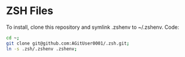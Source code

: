 # ZSH Files
To install, clone this repository and symlink .zshenv to ~/.zshenv.
Code:
```zsh
cd ~;
git clone git@github.com:AGitUser0001/.zsh.git;
ln -s .zsh/.zshenv .zshenv;
```

